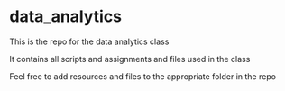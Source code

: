 # data_analytics

This is the repo for the data analytics class

It contains all scripts and assignments and files used in the class

Feel free to add resources and files to the appropriate folder in the repo
